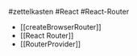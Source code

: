 #zettelkasten #React #React-Router

- [[createBrowserRouter]]
- [[React Router]] 
- [[RouterProvider]]

